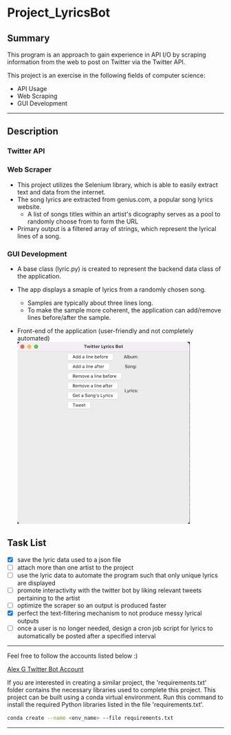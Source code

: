 # Project_LyricsBot

<!-- Summary of Project -->
## Summary
This program is an approach to gain experience in API I/O by scraping information from the web to post on Twitter via 
the Twitter API.

This project is an exercise in the following fields of computer science:
* API Usage
* Web Scraping
* GUI Development 

---
<!-- Description -->
## Description
### Twitter API

### Web Scraper
* This project utilizes the Selenium library, which is able to easily extract text and data from the internet.
* The song lyrics are extracted from genius.com, a popular song lyrics website.
	* A list of songs titles within an artist's dicography serves as a pool to randomly choose from to form the URL 
* Primary output is a filtered array of strings, which represent the lyrical lines of a song.

### GUI Development
* A base class (lyric.py) is created to represent the backend data class of the application.
* The app displays a smaple of lyrics from a randomly chosen song.
	* Samples are typically about three lines long.
	* To make the sample more coherent, the application can add/remove lines before/after the sample.

* Front-end of the application (user-friendly and not completely automated)
![Lyrics Bot GUI Front End](app_frontend.png)

<!-- Task List -->
## Task List
* [X] save the lyric data used to a json file 
* [ ] attach more than one artist to the project
* [ ] use the lyric data to automate the program such that only unique lyrics are displayed
* [ ] promote interactivity with the twitter bot by liking relevant tweets pertaining to the artist
* [ ] optimize the scraper so an output is produced faster
* [X] perfect the text-filtering mechanism to not produce messy lyrical outputs
* [ ] once a user is no longer needed, design a cron job script for lyrics to automatically be posted after a specified interval
---

<!-- Link to Account -->
Feel free to follow the accounts listed below :)

[Alex G Twitter Bot Account](https://twitter.com/houseofsugarbot)

<!-- Build Specifications -->
If you are interested in creating a similar project, the 'requirements.txt' folder contains the necessary libraries used 
to complete this project. This project can be built using a conda virtual environment. Run this command to install the required Python libraries listed in the 
file 'requirements.txt'.

```bash
conda create --name <env_name> --file requirements.txt
```

---
